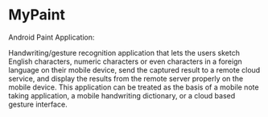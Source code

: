 MyPaint
=======

Android Paint Application:

Handwriting/gesture recognition application that lets the users sketch English characters, 
numeric characters or even characters in a foreign language on their mobile device, 
send the captured result to a remote cloud service, 
and display the results from the remote server properly on the mobile device. 
This application can be treated as the basis of a mobile note taking application, a mobile handwriting dictionary, or a cloud based gesture interface.